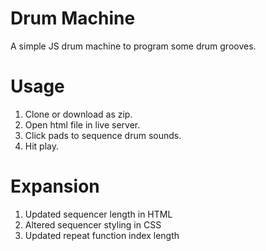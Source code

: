 # Drum Machine

A simple JS drum machine to program some drum grooves.

# Usage

1. Clone or download as zip.
2. Open html file in live server.
3. Click pads to sequence drum sounds.
4. Hit play.

# Expansion

1. Updated sequencer length in HTML
2. Altered sequencer styling in CSS
3. Updated repeat function index length
